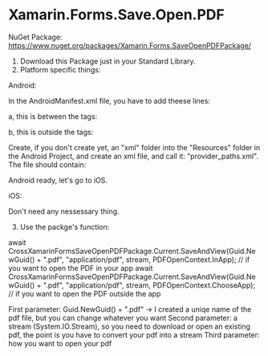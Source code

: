 # Xamarin.Forms.Save.Open.PDF

NuGet Package: https://www.nuget.org/packages/Xamarin.Forms.SaveOpenPDFPackage/

1. Download this Package just in your Standard Library.
2. Platform specific things:

Android:

In the AndroidManifest.xml file, you have to add theese lines:

a, this is between the <android> tags:

<provider android:name="android.support.v4.content.FileProvider" android:authorities="${applicationId}.provider" android:exported="false" android:grantUriPermissions="true">
			<meta-data android:name="android.support.FILE_PROVIDER_PATHS" android:resource="@xml/provider_paths" />
</provider>

b, this is outside the <android> tags:

<uses-permission android:name="android.permission.READ_EXTERNAL_STORAGE" />
<uses-permission android:name="android.permission.WRITE_EXTERNAL_STORAGE" />

Create, if you don't create yet, an "xml" folder into the "Resources" folder in the Android Project, and create an xml file, and call it: "provider_paths.xml".
The file should contain:
<?xml version="1.0" encoding="UTF-8" ?>
<paths xmlns:android="http://schemas.android.com/apk/res/android">
	<root-path name="root" path="." />
</paths>

Android ready, let's go to iOS.

iOS:

Don't need any nessessary thing.

3. Use the packge's function:

await CrossXamarinFormsSaveOpenPDFPackage.Current.SaveAndView(Guid.NewGuid() + ".pdf", "application/pdf", stream, PDFOpenContext.InApp); // if you want to open the PDF in your app
await CrossXamarinFormsSaveOpenPDFPackage.Current.SaveAndView(Guid.NewGuid() + ".pdf", "application/pdf", stream, PDFOpenContext.ChooseApp); // if you want to open the PDF outside the app

First parameter: Guid.NewGuid() + ".pdf" -> I created a uniqe name of the pdf file, but you can change whatever you want
Second parameter: a stream (System.IO.Stream), so you need to download or open an existing pdf, the point is you have to convert your pdf into a stream
Third parameter: how you want to open your pdf
